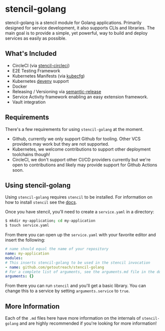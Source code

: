 # stencil-golang

stencil-golang is a stencil module for Golang applications. Primarily designed for service development, it also supports CLIs and libraries. The main goal is to provide a simple, yet powerful, way to build and deploy services as easily as possible.

## What's Included

 * CircleCI (via [stencil-circleci](https://github.com/getoutreach/stencil-circleci))
 * E2E Testing Framework
 * Kubernetes Manifests (via [kubecfg](https://github.com/anguslees/kubecfg))
 * Kubernetes [devenv](https://github.com/getoutreach/devenv) support
 * Docker
 * Releasing / Versioning via [semantic-release](https://github.com/semantic-release/semantic-release)
 * Service Activity framework enabling an easy extension framework.
 * Vault integration

## Requirements

There's a few requirements for using `stencil-golang` at the moment.

 * Github, currently we only support Github for tooling. Other VCS providers may work but they are not supported.
 * Kubernetes, we welcome contributions to support other deployment toolchains though!
 * CircleCI, we don't support other CI/CD providers currently but we're open to contributions and likely may provide support for Github Actions soon.

## Using stencil-golang

Using `stencil-golang` requires `stencil` to be installed. For information on how to install `stencil` see the [docs](https://engineering.outreach.io/stencil).

Once you have stencil, you'll need to create a `service.yaml` in a directory:

```bash
$ mkdir my-application; cd my-application
$ touch service.yaml
```

From there you can open up the `service.yaml` with your favorite editor and insert the following:

```yaml
# name should equal the name of your repository
name: my-application
modules:
# This inserts stencil-golang to be used in the stencil invocation
- name: github.com/getoutreach/stencil-golang
# For a complete list of arguments, see the arguments.md file in the docs.
arguments: {}
```

From there you can run `stencil` and you'll get a basic library. You can change this to a service by setting `arguments.service` to `true`.

## More Information

Each of the `.md` files here have more information on the internals of `stencil-golang` and are highly recommended if you're looking for more information!
